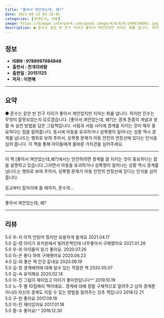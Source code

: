 ```yaml
---
title: "좋아서 껴안았는데, 왜?"
date: 2021-09-15 03:19:45
categories: [국내도서, 아동]
image: https://bimage.interpark.com/goods_image/4/8/8/6/246834886s.jpg
description: ● 준수는 같은 반 친구 지아가 좋아서 껴안았지만 지아는 화를 냅니다. 하지만 진수는 무엇이 잘못되었는지 모르겠습니다. [좋아서 껴안았는데, 왜?]는 경계 존중의 개념과 생활 속 실천 방법을 담은 그림책입니다. 사람과 사람 사이에 경계를 지키는 것이 매우 중요하다는 점을 알려줍니다.
---
```


## **정보**

- **ISBN : 9788997984848**
- **출판사 : 천개의바람**
- **출판일 : 20151125**
- **저자 : 이현혜**

------



## **요약**

●  준수는 같은 반 친구 지아가 좋아서 껴안았지만 지아는 화를 냅니다. 하지만 진수는 무엇이 잘못되었는지 모르겠습니다. [좋아서 껴안았는데, 왜?]는 경계 존중의 개념과 생활 속 실천 방법을 담은 그림책입니다. 사람과 사람 사이에 경계를 지키는 것이 매우 중요하다는 점을 알려줍니다. 동시에 아동을 유괴하거나 성폭행이 일어나는 상황 역시 경계를 넘나드는 행위로 보여 주어서, 성폭행 문제가 아동 안전의 연장선에 있다는 인식을 심어 줍니다. 이 책을 통해 아이들에게 올바른 가치관을 심어주세요.

------

이 책 [좋아서 껴안았는데,왜?]에서는 안전하려면 경계를 잘 지키는 것이 중요하다는 점을 설명하고 있습니다.그러면서 아동을 유괴하거나 성폭행이 일어나는 상황 역시 경계를 넘나드는 행위로 보여 주어서, 성폭행 문제가 아동 안전의 연장선에 있다는 인식을 심어 줍니다.

등교부터 잠자리에 들 때까지, 준수의... 

------


좋아서 껴안았는데, 왜? 

------


## **리뷰** 

5.0 우-지 아직 안읽어 줬지만 유용하게 쓸게요 2021.04.17 <br/>5.0 김-영 아이가 유치원에서 빌려온책인데 너무좋아서 구매했어요 2021.01.26 <br/>5.0 우-희 아이들이 읽기 좋아요. 2020.07.26 <br/>5.0 이-은 좋다 하여 구매햇어요 2020.06.23 <br/>4.0 김-희 좋은 책 인것 같네요 2020.06.19 <br/>5.0 김-정 경계배려에 대해 알수 있는 적절한 책 2020.05.07 <br/>5.0 김-숙 유익해요 2020.02.14 <br/>5.0 이-진 그림이 재미있고 아이가 좋아한답니다^^ 2019.10.19 <br/>5.0 노-주 별 10점짜리 책이예요..
경계에 대해 정말 구체적으로 알려주고 남의 경계뿐 아니라 자신의 경계도 지킬 수 있는 방법을 알려주는 강추 책입니다 2018.12.21 <br/>5.0 구-헌 좋아요  2017.09.18 <br/>5.0 이-진 재미있어요 2017.01.18 <br/>5.0 황-수 좋아요! ^ 2016.12.30 <br/>